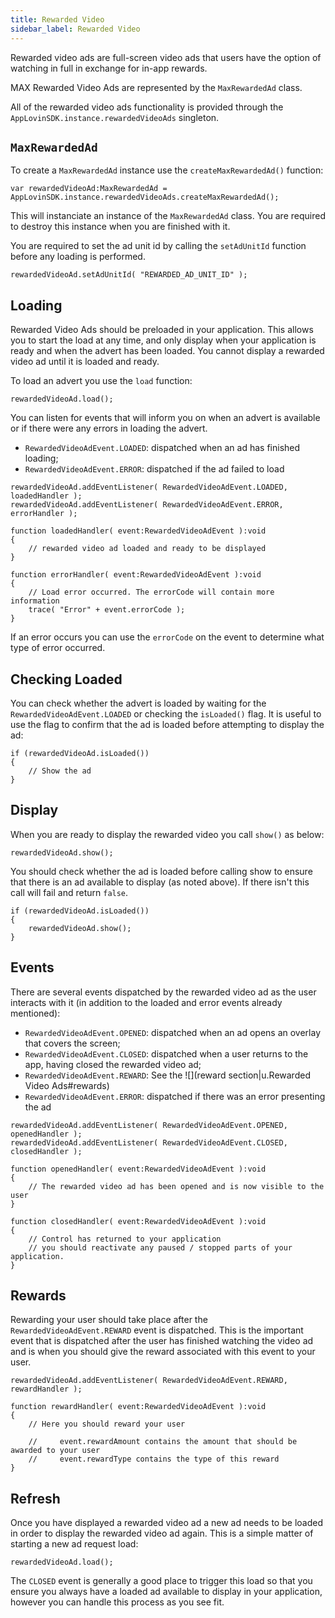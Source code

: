 ```yaml
---
title: Rewarded Video
sidebar_label: Rewarded Video
---
```


Rewarded video ads are full-screen video ads that users have the option of watching in full in exchange for in-app rewards.


MAX Rewarded Video Ads are represented by the `MaxRewardedAd` class. 

All of the rewarded video ads functionality is provided through the `AppLovinSDK.instance.rewardedVideoAds` singleton.



## `MaxRewardedAd`

To create a `MaxRewardedAd` instance use the `createMaxRewardedAd()` function:

```as3
var rewardedVideoAd:MaxRewardedAd = AppLovinSDK.instance.rewardedVideoAds.createMaxRewardedAd();
```

This will instanciate an instance of the `MaxRewardedAd` class. You are required to destroy this instance when you are finished with it.


You are required to set the ad unit id by calling the `setAdUnitId` function before any loading is performed.

```as3
rewardedVideoAd.setAdUnitId( "REWARDED_AD_UNIT_ID" );
```


## Loading

Rewarded Video Ads should be preloaded in your application. This allows you to start the load at any time, and only display when your application is ready and when the advert has been loaded. You cannot display a rewarded video ad until it is loaded and ready.

To load an advert you use the `load` function:


```as3
rewardedVideoAd.load();
```

You can listen for events that will inform you on when an advert is available or if there were any errors in loading the advert.

- `RewardedVideoAdEvent.LOADED`: dispatched when an ad has finished loading;
- `RewardedVideoAdEvent.ERROR`: dispatched if the ad failed to load


```as3
rewardedVideoAd.addEventListener( RewardedVideoAdEvent.LOADED, loadedHandler );
rewardedVideoAd.addEventListener( RewardedVideoAdEvent.ERROR, errorHandler );

function loadedHandler( event:RewardedVideoAdEvent ):void
{
	// rewarded video ad loaded and ready to be displayed
}

function errorHandler( event:RewardedVideoAdEvent ):void
{
	// Load error occurred. The errorCode will contain more information
	trace( "Error" + event.errorCode );
}
```

If an error occurs you can use the `errorCode` on the event to determine what type of error occurred. 



## Checking Loaded

You can check whether the advert is loaded by waiting for the `RewardedVideoAdEvent.LOADED` 
or checking the `isLoaded()` flag. It is useful to use the flag to confirm that the ad is loaded before attempting to display the ad:

```as3
if (rewardedVideoAd.isLoaded())
{
	// Show the ad
}
```



## Display 

When you are ready to display the rewarded video you call `show()` as below:

```as3
rewardedVideoAd.show();
```

You should check whether the ad is loaded before calling show to ensure that there is an ad available to display (as noted above). If there isn't this call will fail and return `false`.

```as3
if (rewardedVideoAd.isLoaded())
{
	rewardedVideoAd.show();
}
```



## Events

There are several events dispatched by the rewarded video ad as the user interacts with it (in addition to the loaded and error events already mentioned):

- `RewardedVideoAdEvent.OPENED`: dispatched when an ad opens an overlay that covers the screen;
- `RewardedVideoAdEvent.CLOSED`: dispatched when a user returns to the app, having closed the rewarded video ad;
- `RewardedVideoAdEvent.REWARD`: See the ![](reward section|u.Rewarded Video Ads#rewards)
- `RewardedVideoAdEvent.ERROR`: dispatched if there was an error presenting the ad


```as3
rewardedVideoAd.addEventListener( RewardedVideoAdEvent.OPENED, openedHandler );
rewardedVideoAd.addEventListener( RewardedVideoAdEvent.CLOSED, closedHandler );

function openedHandler( event:RewardedVideoAdEvent ):void 
{
    // The rewarded video ad has been opened and is now visible to the user 
}

function closedHandler( event:RewardedVideoAdEvent ):void 
{
	// Control has returned to your application
	// you should reactivate any paused / stopped parts of your application.
}
```


## Rewards

Rewarding your user should take place after the `RewardedVideoAdEvent.REWARD` event is dispatched.
This is the important event that is dispatched after the user has finished watching the video ad and is when you should give the reward associated with this event to your user.

```as3
rewardedVideoAd.addEventListener( RewardedVideoAdEvent.REWARD, rewardHandler );

function rewardHandler( event:RewardedVideoAdEvent ):void 
{
    // Here you should reward your user

    //     event.rewardAmount contains the amount that should be awarded to your user
    //     event.rewardType contains the type of this reward
}
```



## Refresh

Once you have displayed a rewarded video ad a new ad needs to be loaded in order to display the rewarded video ad again. This is a simple matter of starting a new ad request load:

```as3
rewardedVideoAd.load();
```

The `CLOSED` event is generally a good place to trigger this load so that you ensure you always have a loaded ad available to display in your application, however you can handle this process as you see fit.

